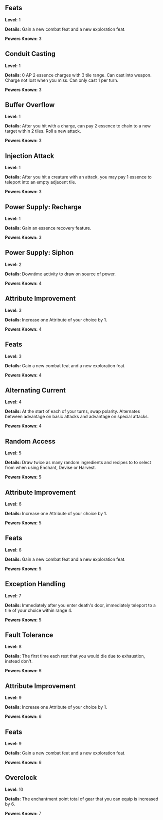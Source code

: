 ## Feats
**Level:** 1

**Details:** Gain a new combat feat and a new exploration feat.

**Powers Known:** 3

## Conduit Casting
**Level:** 1

**Details:** 0 AP 2 essence charges with 3 tile range. Can cast into weapon. Charge not lost when you miss. Can only cast 1 per turn.

**Powers Known:** 3

## Buffer Overflow
**Level:** 1

**Details:** After you hit with a charge, can pay 2 essence to chain to a new target within 2 tiles. Roll a new attack.

**Powers Known:** 3

## Injection Attack
**Level:** 1

**Details:** After you hit a creature with an attack, you may pay 1 essence to teleport into an empty adjacent tile.

**Powers Known:** 3

## Power Supply: Recharge
**Level:** 1

**Details:** Gain an essence recovery feature.

**Powers Known:** 3

## Power Supply: Siphon
**Level:** 2

**Details:** Downtime activity to draw on source of power.

**Powers Known:** 4

## Attribute Improvement
**Level:** 3

**Details:** Increase one Attribute of your choice by 1.

**Powers Known:** 4

## Feats
**Level:** 3

**Details:** Gain a new combat feat and a new exploration feat.

**Powers Known:** 4

## Alternating Current
**Level:** 4

**Details:** At the start of each of your turns, swap polarity. Alternates between advantage on basic attacks and advantage on special attacks.

**Powers Known:** 4

## Random Access
**Level:** 5

**Details:** Draw twice as many random ingredients and recipes to to select from when using Enchant, Devise or Harvest.

**Powers Known:** 5

## Attribute Improvement
**Level:** 6

**Details:** Increase one Attribute of your choice by 1.

**Powers Known:** 5

## Feats
**Level:** 6

**Details:** Gain a new combat feat and a new exploration feat.

**Powers Known:** 5

## Exception Handling
**Level:** 7

**Details:** Immediately after you enter death's door, immediately teleport to a tile of your choice within range 4.

**Powers Known:** 5

## Fault Tolerance
**Level:** 8

**Details:** The first time each rest that you would die due to exhaustion, instead don't.

**Powers Known:** 6

## Attribute Improvement
**Level:** 9

**Details:** Increase one Attribute of your choice by 1.

**Powers Known:** 6

## Feats
**Level:** 9

**Details:** Gain a new combat feat and a new exploration feat.

**Powers Known:** 6

## Overclock
**Level:** 10

**Details:** The enchantment point total of gear that you can equip is increased by 6.

**Powers Known:** 7


